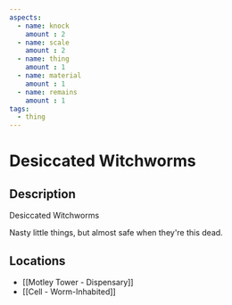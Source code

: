 ```yaml
---
aspects: 
  - name: knock
    amount : 2
  - name: scale
    amount : 2
  - name: thing
    amount : 1
  - name: material
    amount : 1
  - name: remains
    amount : 1
tags:
  - thing
---
```


# Desiccated Witchworms

## Description
Desiccated Witchworms

Nasty little things, but almost safe when they're this dead.
## Locations
- [[Motley Tower - Dispensary]]
- [[Cell - Worm-Inhabited]]